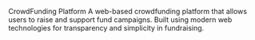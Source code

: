 CrowdFunding Platform
A web-based crowdfunding platform that allows users to raise and support fund campaigns. Built using modern web technologies for transparency and simplicity in fundraising.
